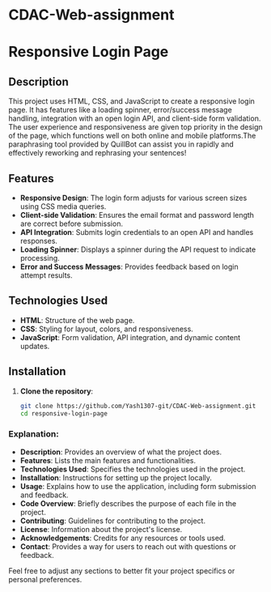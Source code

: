 # CDAC-Web-assignment

# Responsive Login Page

## Description

This project uses HTML, CSS, and JavaScript to create a responsive login page. It has features like a loading spinner, error/success message handling, integration with an open login API, and client-side form validation. The user experience and responsiveness are given top priority in the design of the page, which functions well on both online and mobile platforms.The paraphrasing tool provided by QuillBot can assist you in rapidly and effectively reworking and rephrasing your sentences!

## Features

- **Responsive Design**: The login form adjusts for various screen sizes using CSS media queries.
- **Client-side Validation**: Ensures the email format and password length are correct before submission.
- **API Integration**: Submits login credentials to an open API and handles responses.
- **Loading Spinner**: Displays a spinner during the API request to indicate processing.
- **Error and Success Messages**: Provides feedback based on login attempt results.

## Technologies Used

- **HTML**: Structure of the web page.
- **CSS**: Styling for layout, colors, and responsiveness.
- **JavaScript**: Form validation, API integration, and dynamic content updates.

## Installation

1. **Clone the repository**:
   ```bash
   git clone https://github.com/Yash1307-git/CDAC-Web-assignment.git
   cd responsive-login-page


   ```

### Explanation:

- **Description**: Provides an overview of what the project does.
- **Features**: Lists the main features and functionalities.
- **Technologies Used**: Specifies the technologies used in the project.
- **Installation**: Instructions for setting up the project locally.
- **Usage**: Explains how to use the application, including form submission and feedback.
- **Code Overview**: Briefly describes the purpose of each file in the project.
- **Contributing**: Guidelines for contributing to the project.
- **License**: Information about the project's license.
- **Acknowledgements**: Credits for any resources or tools used.
- **Contact**: Provides a way for users to reach out with questions or feedback.

Feel free to adjust any sections to better fit your project specifics or personal preferences.
